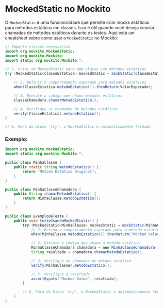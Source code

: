 # **MockedStatic no Mockito**

O `MockedStatic` é uma funcionalidade que permite criar mocks estáticos para métodos estáticos em classes. Isso é útil quando você deseja simular chamadas de métodos estáticos durante os testes. Aqui está um cheatsheet sobre como usar o `MockedStatic` no Mockito:

```java
// Importe classes necessárias
import org.mockito.MockedStatic;
import org.mockito.Mockito;
import static org.mockito.Mockito.*;

// 1. Criar um MockedStatic para uma classe com métodos estáticos
try (MockedStatic<ClasseEstatica> mockedStatic = mockStatic(ClasseEstatica.class)) {

    // 2. Definir o comportamento esperado para métodos estáticos
    when(ClasseEstatica.metodoEstatico()).thenReturn(ValorEsperado);

    // 3. Execute o código que chama métodos estáticos
    ClasseChamadora.chamarMetodoEstatico();

    // 4. Verifique as chamadas de métodos estáticos
    verify(ClasseEstatica).metodoEstatico();
}

// 5. Fora do bloco 'try', o MockedStatic é automaticamente fechado

```

### Exemplo:

```java
import org.mockito.MockedStatic;
import static org.mockito.Mockito.*;

public class MinhaClasse {
    public static String metodoEstatico() {
        return "Método Estático Original";
    }
}

public class MinhaClasseChamadora {
    public String chamarMetodoEstatico() {
        return MinhaClasse.metodoEstatico();
    }
}

public class ExemploDeTeste {
    public void testeUsandoMockedStatic() {
        try (MockedStatic<MinhaClasse> mockedStatic = mockStatic(MinhaClasse.class)) {
            // 2. Defina o comportamento esperado para o método estático
            when(MinhaClasse.metodoEstatico()).thenReturn("Mocked Value");

            // 3. Execute o código que chama o método estático
            MinhaClasseChamadora chamadora = new MinhaClasseChamadora();
            String resultado = chamadora.chamarMetodoEstatico();

            // 4. Verifique as chamadas do método estático
            verify(MinhaClasse).metodoEstatico();

            // 5. Verifique o resultado
            assertEquals("Mocked Value", resultado);
        }

        // 6. Fora do bloco 'try', o MockedStatic é automaticamente fechado
    }
}
```
